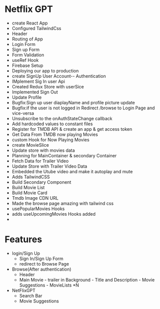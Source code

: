 # Netflix GPT 

- create React App
- Configured TailwindCss
- Header
- Routing of App
- Login Form
- Sign up Form
- Form Validation
- useRef Hook
- Firebase Setup
- Deploying our app to production
- create SignUp User Account-- Authentication
- IMplement Sig In user Api
- Created Redux Store with userSice 
- Implemented Sign Out 
- Update Profile
- Bugfix:Sign up user diaplayName and profile picture update
- Bugfix:if the user is not logged in Redirect /browse to Login Page and vice-versa
- Unsubscribe to the onAuthStateChange callback
- Add hardcoded values to constant files
- Register for TMDB API &  create an app & get access token
- Get Data From TMDB now playing Movies
- custom Hook for Now Playing Movies
- create MovieSlice
- Update store with movies data
- Planning for MainContainer & secondary Container
- Fetch Data for Trailer Video
- Update Store with Trailer Video Data
- Embedded the Utube video and make it autoplay and mute
- Adds TailwindCSS 
- Build Secondary Component
- Build Movie List
- Build Movie Card
- Tmdb Image CDN URL
- Made the browse page amazing with tailwind css
- usePopularMovies Hooks
- adds useUpcomingMovies Hooks added
- 


# Features
- login/Sign Up 
   - Sign In/Sign Up Form
   - redirect to Browse Page
- Browse(After authentication)
   - Header
   - Main Movie
         - trailer in Background
         - Title and Description
         - Movie Suggestions
             - MovieLists *N
- NetFlixGPT
   - Search Bar
   - Movie Suggestions
